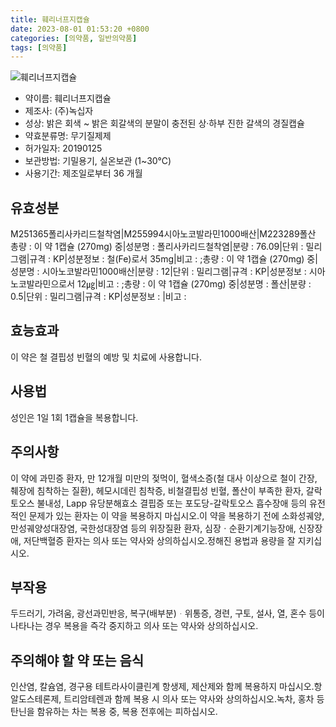 ```yaml
---
title: 훼리너프지캡슐
date: 2023-08-01 01:53:20 +0800
categories: [의약품, 일반의약품]
tags: [의약품]
---
```

![훼리너프지캡슐](https://nedrug.mfds.go.kr/pbp/cmn/itemImageDownload/1MdYV-PxYS0)

- 약이름: 훼리너프지캡슐
- 제조사: (주)녹십자
- 성상: 밝은 회색 ~ 밝은 회갈색의 분말이 충전된 상·하부 진한 갈색의 경질캡슐
- 약효분류명: 무기질제제
- 허가일자: 20190125
- 보관방법: 기밀용기, 실온보관 (1~30℃)
- 사용기간: 제조일로부터 36 개월
## 유효성분
M251365폴리사카리드철착염|M255994시아노코발라민1000배산|M223289폴산
총량 : 이 약 1캡슐 (270mg) 중|성분명 : 폴리사카리드철착염|분량 : 76.09|단위 : 밀리그램|규격 : KP|성분정보 : 철(Fe)로서 35mg|비고 : ;총량 : 이 약 1캡슐 (270mg) 중|성분명 : 시아노코발라민1000배산|분량 : 12|단위 : 밀리그램|규격 : KP|성분정보 : 시아노코발라민으로서 12㎍|비고 : ;총량 : 이 약 1캡슐 (270mg) 중|성분명 : 폴산|분량 : 0.5|단위 : 밀리그램|규격 : KP|성분정보 : |비고 :
## 효능효과
이 약은 철 결핍성 빈혈의 예방 및 치료에 사용합니다.
## 사용법
성인은 1일 1회 1캡슐을 복용합니다.
## 주의사항
이 약에 과민증 환자, 만 12개월 미만의 젖먹이, 혈색소증(철 대사 이상으로 철이 간장, 췌장에 침착하는 질환), 헤모시데린 침착증, 비철결핍성 빈혈, 폴산이 부족한 환자, 갈락토오스 불내성, Lapp 유당분해효소 결핍증 또는 포도당-갈락토오스 흡수장애 등의 유전적인 문제가 있는 환자는 이 약을 복용하지 마십시오.이 약을 복용하기 전에 소화성궤양, 만성궤양성대장염, 국한성대장염 등의 위장질환 환자, 심장ㆍ순환기계기능장애, 신장장애, 저단백혈증 환자는 의사 또는 약사와 상의하십시오.정해진 용법과 용량을 잘 지키십시오.
## 부작용
두드러기, 가려움, 광선과민반응, 복구(배부분)ᆞ위통증, 경련, 구토, 설사, 열, 혼수 등이 나타나는 경우 복용을 즉각 중지하고 의사 또는 약사와 상의하십시오.
## 주의해야 할 약 또는 음식
인산염, 칼슘염, 경구용 테트라사이클린계 항생제, 제산제와 함께 복용하지 마십시오.항알도스테론제, 트리암테렌과 함께 복용 시 의사 또는 약사와 상의하십시오.녹차, 홍차 등 탄닌을 함유하는 차는 복용 중, 복용 전후에는 피하십시오.
